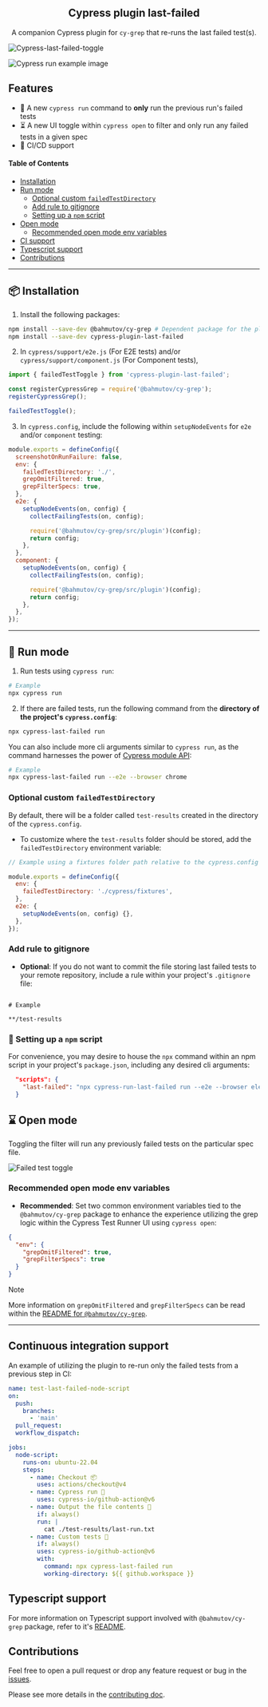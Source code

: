 <h2 align=center>Cypress plugin last-failed</h2>
<p align="center">
</p>

<p align="center">
A companion Cypress plugin for <code>cy-grep</code> that re-runs the last failed test(s).
</p>

![Cypress-last-failed-toggle](./assets/cypress-demo.gif)

![Cypress run example image](./assets/cypress-last-failed.png)

## Features

- 👟 A new `cypress run` command to **only** run the previous run's failed tests
- ⏳ A new UI toggle within `cypress open` to filter and only run any failed tests in a given spec
- 🤖 CI/CD support

#### Table of Contents

- [Installation](#-installation)
- [Run mode](#-run-mode)
  - [Optional custom `failedTestDirectory`](#optional-custom-failedtestdirectory)
  - [Add rule to gitignore](#add-rule-to-gitignore)
  - [Setting up a `npm` script](#-setting-up-a-npm-script)
- [Open mode](#-open-mode)
  - [Recommended open mode env variables](#recommended-open-mode-env-variables)
- [CI support](#continuous-integration-support)
- [Typescript support](#typescript-support)
- [Contributions](#contributions)

---

## 📦 Installation

1. Install the following packages:

```sh
npm install --save-dev @bahmutov/cy-grep # Dependent package for the plugin
npm install --save-dev cypress-plugin-last-failed
```

2. In `cypress/support/e2e.js` (For E2E tests) and/or `cypress/support/component.js` (For Component tests),

```js
import { failedTestToggle } from 'cypress-plugin-last-failed';

const registerCypressGrep = require('@bahmutov/cy-grep');
registerCypressGrep();

failedTestToggle();
```

3. In `cypress.config`, include the following within `setupNodeEvents` for `e2e` and/or `component` testing:

```js
module.exports = defineConfig({
  screenshotOnRunFailure: false,
  env: {
    failedTestDirectory: './',
    grepOmitFiltered: true,
    grepFilterSpecs: true,
  },
  e2e: {
    setupNodeEvents(on, config) {
      collectFailingTests(on, config);

      require('@bahmutov/cy-grep/src/plugin')(config);
      return config;
    },
  },
  component: {
    setupNodeEvents(on, config) {
      collectFailingTests(on, config);

      require('@bahmutov/cy-grep/src/plugin')(config);
      return config;
    },
  },
});
```

---

## 👟 Run mode

1. Run tests using `cypress run`:

```bash
# Example
npx cypress run
```

2. If there are failed tests, run the following command from the **directory of the project's `cypress.config`**:

```bash
npx cypress-last-failed run
```

You can also include more cli arguments similar to `cypress run`, as the command harnesses the power of [Cypress module API](https://docs.cypress.io/guides/guides/module-api):

```bash
# Example
npx cypress-last-failed run --e2e --browser chrome
```

### Optional custom `failedTestDirectory`

By default, there will be a folder called `test-results` created in the directory of the `cypress.config`.

- To customize where the `test-results` folder should be stored, add the `failedTestDirectory` environment variable:

```js
// Example using a fixtures folder path relative to the cypress.config

module.exports = defineConfig({
  env: {
    failedTestDirectory: './cypress/fixtures',
  },
  e2e: {
    setupNodeEvents(on, config) {},
  },
});
```

### Add rule to gitignore

- **Optional**: If you do not want to commit the file storing last failed tests to your remote repository, include a rule within your project's `.gitignore` file:

```

# Example

**/test-results

```

### 📃 Setting up a `npm` script

For convenience, you may desire to house the `npx` command within an npm script in your project's `package.json`, including any desired cli arguments:

```json
  "scripts": {
    "last-failed": "npx cypress-run-last-failed run --e2e --browser electron"
  }
```

## ⌛ Open mode

Toggling the filter will run any previously failed tests on the particular spec file.

![Failed test toggle](./assets/failed-test-toggle.png)

### Recommended open mode env variables

- **Recommended**: Set two common environment variables tied to the `@bahmutov/cy-grep` package to enhance the experience utilizing the grep logic within the Cypress Test Runner UI using `cypress open`:

```json
{
  "env": {
    "grepOmitFiltered": true,
    "grepFilterSpecs": true
  }
}
```

> [!NOTE]
> More information on `grepOmitFiltered` and `grepFilterSpecs` can be read within the [README for `@bahmutov/cy-grep`](https://github.com/bahmutov/cy-grep?tab=readme-ov-file#pre-filter-specs-grepfilterspecs).

---

## Continuous integration support

An example of utilizing the plugin to re-run only the failed tests from a previous step in CI:

```yaml
name: test-last-failed-node-script
on:
  push:
    branches:
      - 'main'
  pull_request:
  workflow_dispatch:

jobs:
  node-script:
    runs-on: ubuntu-22.04
    steps:
      - name: Checkout 📦
        uses: actions/checkout@v4
      - name: Cypress run 👟
        uses: cypress-io/github-action@v6
      - name: Output the file contents 📝
        if: always()
        run: |
          cat ./test-results/last-run.txt
      - name: Custom tests 🧪
        if: always()
        uses: cypress-io/github-action@v6
        with:
          command: npx cypress-last-failed run
          working-directory: ${{ github.workspace }}
```

## Typescript support

For more information on Typescript support involved with `@bahmutov/cy-grep` package, refer to it's [README](https://github.com/bahmutov/cy-grep?tab=readme-ov-file#typescript-support).

## Contributions

Feel free to open a pull request or drop any feature request or bug in the [issues](https://github.com/dennisbergevin/cypress-plugin-last-failed/issues).

Please see more details in the [contributing doc](./CONTRIBUTING.md).
